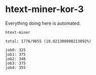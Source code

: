 # htext-miner-kor-3

Everything doing here is automated.

```
htext-miner

total: 1776/9855 (18.021308980213092%)

job0: 325
job1: 375
job2: 346
job3: 375
job4: 355
```